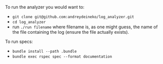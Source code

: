 To run the analyzer you would want to:
- `git clone git@github.com:andreydeineko/log_analyzer.git`
- `cd log_analyzer`
- run `./run filename` where filename is, as one might guess, the name of the file containing the log (ensure the file actually exists).

To run specs:
- `bundle install --path .bundle`
- `bundle exec rspec spec --format documentation`
